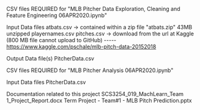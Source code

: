 CSV files REQUIRED for 
"MLB Pitcher Data Exploration, Cleaning and Feature Engineering 06APR2020.ipynb"

Input Data files
atbats.csv -> contained within a zip file "atbats.zip" 43MB unzipped
playernames.csv
pitches.csv -> download from the url at Kaggle (800 MB file cannot upload to GitHub) ----- https://www.kaggle.com/pschale/mlb-pitch-data-20152018

Output Data file(s)
PitcherData.csv


CSV files REQUIRED for "MLB Pitcher Analysis 06APR2020.ipynb"

Input Data files
PitcherData.csv



Documentation related to this project
SCS3254_019_MachLearn_Team 1_Project_Report.docx
Term Project - Team#1 - MLB Pitch Prediction.pptx
